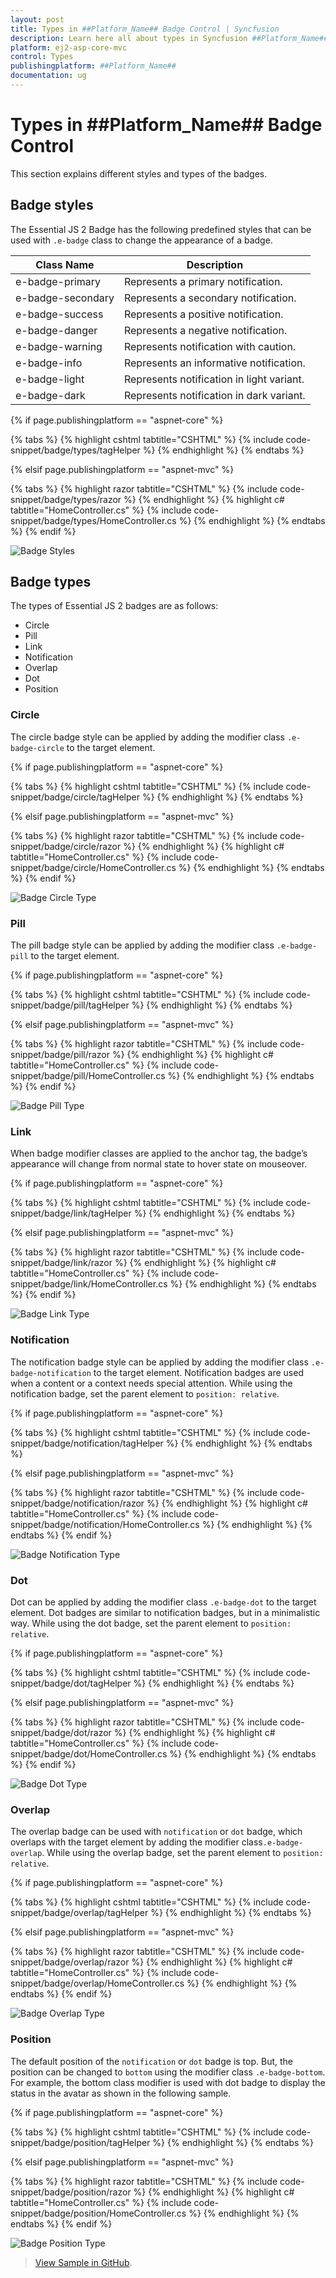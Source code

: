```yaml
---
layout: post
title: Types in ##Platform_Name## Badge Control | Syncfusion
description: Learn here all about types in Syncfusion ##Platform_Name## Badge control of Syncfusion Essential JS 2 and more.
platform: ej2-asp-core-mvc
control: Types
publishingplatform: ##Platform_Name##
documentation: ug
---
```


# Types in ##Platform_Name## Badge Control

This section explains different styles and types of the badges.

## Badge styles

The Essential JS 2 Badge has the following predefined styles that can be used with `.e-badge` class to change the appearance of a badge.

| Class Name | Description |
|------------|-------------|
| e-badge-primary   | Represents a primary notification. |
| e-badge-secondary | Represents a secondary notification. |
| e-badge-success   | Represents a positive notification. |
| e-badge-danger    | Represents a negative notification. |
| e-badge-warning   | Represents notification with caution. |
| e-badge-info      | Represents an informative notification. |
| e-badge-light     | Represents notification in light variant. |
| e-badge-dark      | Represents notification in dark variant. |

{% if page.publishingplatform == "aspnet-core" %}

{% tabs %}
{% highlight cshtml tabtitle="CSHTML" %}
{% include code-snippet/badge/types/tagHelper %}
{% endhighlight %}
{% endtabs %}

{% elsif page.publishingplatform == "aspnet-mvc" %}

{% tabs %}
{% highlight razor tabtitle="CSHTML" %}
{% include code-snippet/badge/types/razor %}
{% endhighlight %}
{% highlight c# tabtitle="HomeController.cs" %}
{% include code-snippet/badge/types/HomeController.cs %}
{% endhighlight %}
{% endtabs %}
{% endif %}


![Badge Styles](images/badgestyles.PNG)

## Badge types

The types of Essential JS 2 badges are as follows:

* Circle
* Pill
* Link
* Notification
* Overlap
* Dot
* Position

### Circle

The circle badge style can be applied by adding the modifier class `.e-badge-circle` to the target element.

{% if page.publishingplatform == "aspnet-core" %}

{% tabs %}
{% highlight cshtml tabtitle="CSHTML" %}
{% include code-snippet/badge/circle/tagHelper %}
{% endhighlight %}
{% endtabs %}

{% elsif page.publishingplatform == "aspnet-mvc" %}

{% tabs %}
{% highlight razor tabtitle="CSHTML" %}
{% include code-snippet/badge/circle/razor %}
{% endhighlight %}
{% highlight c# tabtitle="HomeController.cs" %}
{% include code-snippet/badge/circle/HomeController.cs %}
{% endhighlight %}
{% endtabs %}
{% endif %}


![Badge Circle Type](images/circle.PNG)

### Pill

The pill badge style can be applied by adding the modifier class `.e-badge-pill` to the target element.

{% if page.publishingplatform == "aspnet-core" %}

{% tabs %}
{% highlight cshtml tabtitle="CSHTML" %}
{% include code-snippet/badge/pill/tagHelper %}
{% endhighlight %}
{% endtabs %}

{% elsif page.publishingplatform == "aspnet-mvc" %}

{% tabs %}
{% highlight razor tabtitle="CSHTML" %}
{% include code-snippet/badge/pill/razor %}
{% endhighlight %}
{% highlight c# tabtitle="HomeController.cs" %}
{% include code-snippet/badge/pill/HomeController.cs %}
{% endhighlight %}
{% endtabs %}
{% endif %}


![Badge Pill Type](images/pill.PNG)

### Link

When badge modifier classes are applied to the anchor tag, the badge’s appearance will change from normal state to hover state on mouseover.

{% if page.publishingplatform == "aspnet-core" %}

{% tabs %}
{% highlight cshtml tabtitle="CSHTML" %}
{% include code-snippet/badge/link/tagHelper %}
{% endhighlight %}
{% endtabs %}

{% elsif page.publishingplatform == "aspnet-mvc" %}

{% tabs %}
{% highlight razor tabtitle="CSHTML" %}
{% include code-snippet/badge/link/razor %}
{% endhighlight %}
{% highlight c# tabtitle="HomeController.cs" %}
{% include code-snippet/badge/link/HomeController.cs %}
{% endhighlight %}
{% endtabs %}
{% endif %}


![Badge Link Type](images/link.PNG)

### Notification

The notification badge style can be applied by adding the modifier class `.e-badge-notification` to the target element. Notification badges are used when a content or a context needs special attention. While using the notification badge, set the parent element to `position: relative`.

{% if page.publishingplatform == "aspnet-core" %}

{% tabs %}
{% highlight cshtml tabtitle="CSHTML" %}
{% include code-snippet/badge/notification/tagHelper %}
{% endhighlight %}
{% endtabs %}

{% elsif page.publishingplatform == "aspnet-mvc" %}

{% tabs %}
{% highlight razor tabtitle="CSHTML" %}
{% include code-snippet/badge/notification/razor %}
{% endhighlight %}
{% highlight c# tabtitle="HomeController.cs" %}
{% include code-snippet/badge/notification/HomeController.cs %}
{% endhighlight %}
{% endtabs %}
{% endif %}


![Badge Notification Type](images/notification.PNG)

### Dot

Dot can be applied by adding the modifier class `.e-badge-dot` to the target element. Dot badges are similar to notification badges, but in a minimalistic way. While using the dot badge, set the parent element to `position: relative`.

{% if page.publishingplatform == "aspnet-core" %}

{% tabs %}
{% highlight cshtml tabtitle="CSHTML" %}
{% include code-snippet/badge/dot/tagHelper %}
{% endhighlight %}
{% endtabs %}

{% elsif page.publishingplatform == "aspnet-mvc" %}

{% tabs %}
{% highlight razor tabtitle="CSHTML" %}
{% include code-snippet/badge/dot/razor %}
{% endhighlight %}
{% highlight c# tabtitle="HomeController.cs" %}
{% include code-snippet/badge/dot/HomeController.cs %}
{% endhighlight %}
{% endtabs %}
{% endif %}


![Badge Dot Type](images/dot.PNG)

### Overlap

The overlap badge can be used with `notification` or `dot` badge, which overlaps with the target element by adding the modifier class`.e-badge-overlap`. While using the overlap badge, set the parent element to `position: relative`.

{% if page.publishingplatform == "aspnet-core" %}

{% tabs %}
{% highlight cshtml tabtitle="CSHTML" %}
{% include code-snippet/badge/overlap/tagHelper %}
{% endhighlight %}
{% endtabs %}

{% elsif page.publishingplatform == "aspnet-mvc" %}

{% tabs %}
{% highlight razor tabtitle="CSHTML" %}
{% include code-snippet/badge/overlap/razor %}
{% endhighlight %}
{% highlight c# tabtitle="HomeController.cs" %}
{% include code-snippet/badge/overlap/HomeController.cs %}
{% endhighlight %}
{% endtabs %}
{% endif %}


![Badge Overlap Type](images/overlap.PNG)

### Position

The default position of the `notification` or `dot` badge is top. But, the position can be changed to `bottom` using the modifier class `.e-badge-bottom`. For example, the bottom class modifier is used with dot badge to display the status in the avatar as shown in the following sample.

{% if page.publishingplatform == "aspnet-core" %}

{% tabs %}
{% highlight cshtml tabtitle="CSHTML" %}
{% include code-snippet/badge/position/tagHelper %}
{% endhighlight %}
{% endtabs %}

{% elsif page.publishingplatform == "aspnet-mvc" %}

{% tabs %}
{% highlight razor tabtitle="CSHTML" %}
{% include code-snippet/badge/position/razor %}
{% endhighlight %}
{% highlight c# tabtitle="HomeController.cs" %}
{% include code-snippet/badge/position/HomeController.cs %}
{% endhighlight %}
{% endtabs %}
{% endif %}

![Badge Position Type](images/position.PNG)

> [View Sample in GitHub](https://github.com/SyncfusionExamples/ASP-NET-Core-UG-Examples/tree/main/Badge/BadgeTypesSample).